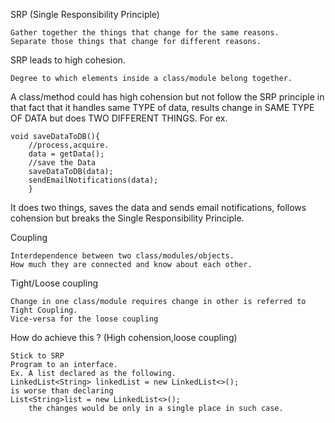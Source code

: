 SRP (Single Responsibility Principle)

    Gather together the things that change for the same reasons. 
    Separate those things that change for different reasons.
    
SRP leads to high cohesion.
    
    Degree to which elements inside a class/module belong together.
   
A class/method could has high cohension but not follow the SRP principle
in that fact that it handles same TYPE of data, results change in SAME TYPE
OF DATA but does TWO DIFFERENT THINGS.
For ex.

    void saveDataToDB(){
        //process,acquire.
        data = getData();
        //save the Data
        saveDataToDB(data);
        sendEmailNotifications(data);
        }
It does two things, saves the data and sends email notifications, follows
cohension but breaks the Single Responsibility Principle.

Coupling

    Interdependence between two class/modules/objects.
    How much they are connected and know about each other.

Tight/Loose coupling
    
    Change in one class/module requires change in other is referred to Tight Coupling. 
    Vice-versa for the loose coupling   
 
How do achieve this ? (High cohension,loose coupling)
    
    Stick to SRP
    Program to an interface.
    Ex. A list declared as the following.
    LinkedList<String> linkedList = new LinkedList<>();
    is worse than declaring 
    List<String>list = new LinkedList<>();
        the changes would be only in a single place in such case.